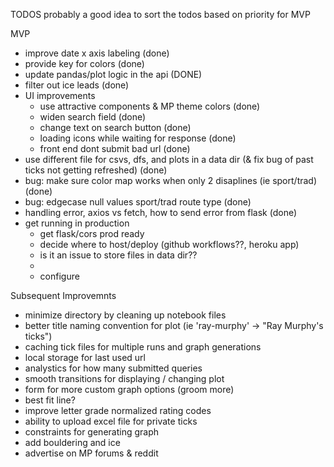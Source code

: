 TODOS
probably a good idea to sort the todos based on priority for MVP

MVP
 - improve date x axis labeling (done)
 - provide key for colors (done)
 - update pandas/plot logic in the api (DONE)
 - filter out ice leads (done)
 - UI improvements
     - use attractive components & MP theme colors (done)
     - widen search field (done)
     - change text on search button (done)
     - loading icons while waiting for response (done)
     - front end dont submit bad url (done)
 - use different file for csvs, dfs, and plots in a data dir (& fix bug of past ticks not getting refreshed) (done)
 - bug: make sure color map works when only 2 disaplines (ie sport/trad) (done)
 - bug: edgecase null values sport/trad route type (done)
 - handling error, axios vs fetch, how to send error from flask (done)
 - get running in production
    - get flask/cors prod ready
    - decide where to host/deploy (github workflows??, heroku app)
    - is it an issue to store files in data dir??
    - 
    - configure


Subsequent Improvemnts
 - minimize directory by cleaning up notebook files
 - better title naming convention for plot (ie 'ray-murphy' -> "Ray Murphy\'s ticks")
 - caching tick files for multiple runs and graph generations
 - local storage for last used url
 - analystics for how many submitted queries
 - smooth transitions for displaying / changing plot
 - form for more custom graph options (groom more)
 - best fit line?
 - improve letter grade normalized rating codes
 - ability to upload excel file for private ticks
 - constraints for generating graph
 - add bouldering and ice 
 - advertise on MP forums & reddit
